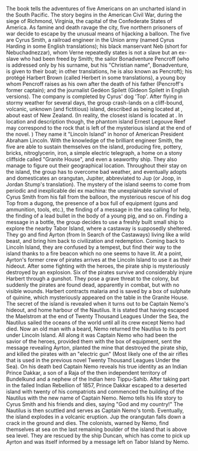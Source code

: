  The book tells the adventures of five Americans on an uncharted island in the South Pacific. The story begins in the American Civil War, during the siege of Richmond, Virginia, the capital of the Confederate States of America. As famine and death ravage the city, five northern prisoners of war decide to escape by the unusual means of hijacking a balloon. The five are Cyrus Smith, a railroad engineer in the Union army (named Cyrus Harding in some English translations); his black manservant Neb (short for Nebuchadnezzar), whom Verne repeatedly states is not a slave but an ex-slave who had been freed by Smith; the sailor Bonadventure Pencroff (who is addressed only by his surname, but his "Christian name", Bonadventure, is given to their boat; in other translations, he is also known as Pencroft); his protégé Harbert Brown (called Herbert in some translations), a young boy whom Pencroff raises as his own after the death of his father (Pencroff's former captain); and the journalist Gedéon Spilett (Gideon Spilett in English versions). The company is completed by Cyrus' dog 'Top'. After flying in stormy weather for several days, the group crash-lands on a cliff-bound, volcanic, unknown (and fictitious) island, described as being located at , about east of New Zealand. (In reality, the closest island is located at . In location and description though, the phantom island Ernest Legouve Reef may correspond to the rock that is left of the mysterious island at the end of the novel. ) They name it "Lincoln Island" in honor of American President Abraham Lincoln. With the knowledge of the brilliant engineer Smith, the five are able to sustain themselves on the island, producing fire, pottery, bricks, nitroglycerin, iron, a simple electric telegraph, a home on a stony cliffside called "Granite House", and even a seaworthy ship. They also manage to figure out their geographical location. Throughout their stay on the island, the group has to overcome bad weather, and eventually adopts and domesticates an orangutan, Jupiter, abbreviated to Jup (or Joop, in Jordan Stump's translation). The mystery of the island seems to come from periodic and inexplicable dei ex machina: the unexplainable survival of Cyrus Smith from his fall from the balloon, the mysterious rescue of his dog Top from a dugong, the presence of a box full of equipment (guns and ammunition, tools, etc.), the finding of a message in the sea calling for help, the finding of a lead bullet in the body of a young pig, and so on. Finding a message in a bottle, the group decides to use a freshly built small ship to explore the nearby Tabor Island, where a castaway is supposedly sheltered. They go and find Ayrton (from In Search of the Castaways) living like a wild beast, and bring him back to civilization and redemption. Coming back to Lincoln Island, they are confused by a tempest, but find their way to the island thanks to a fire beacon which no one seems to have lit. At a point, Ayrton's former crew of pirates arrives at the Lincoln Island to use it as their hideout. After some fighting with the heroes, the pirate ship is mysteriously destroyed by an explosion. Six of the pirates survive and considerably injure Harbert through a gunshot. They pose a grave threat to the colony, but suddenly the pirates are found dead, apparently in combat, but with no visible wounds. Harbert contracts malaria and is saved by a box of sulphate of quinine, which mysteriously appeared on the table in the Granite House. The secret of the island is revealed when it turns out to be Captain Nemo's hideout, and home harbour of the Nautilus. It is stated that having escaped the Maelstrom at the end of Twenty Thousand Leagues Under the Sea, the Nautilus sailed the oceans of the world until all its crew except Nemo had died. Now an old man with a beard, Nemo returned the Nautilus to its port under Lincoln Island. All along it was Captain Nemo who had been the savior of the heroes, provided them with the box of equipment, sent the message revealing Ayrton, planted the mine that destroyed the pirate ship, and killed the pirates with an "electric gun" (Most likely one of the air rifles that is used in the previous novel Twenty Thousand Leagues Under the Sea). On his death bed Captain Nemo reveals his true identity as an Indian Prince Dakkar, a son of a Raja of the then independent territory of Bundelkund and a nephew of the Indian hero Tippu-Sahib. After taking part in the failed Indian Rebellion of 1857, Prince Dakkar escaped to a deserted island with twenty of his compatriots and commenced the building of the Nautilus with the new name of Captain Nemo. Nemo tells his life story to Cyrus Smith and his friends and dies, saying "God and my country!" The Nautilus is then scuttled and serves as Captain Nemo's tomb. Eventually, the island explodes in a volcanic eruption. Jup the orangutan falls down a crack in the ground and dies. The colonists, warned by Nemo, find themselves at sea on the last remaining boulder of the island that is above sea level. They are rescued by the ship Duncan, which has come to pick up Ayrton and was itself informed by a message left on Tabor Island by Nemo.